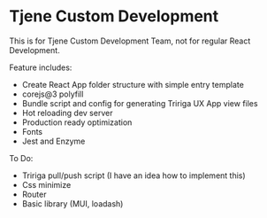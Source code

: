 # Tjene Custom Development

This is for Tjene Custom Development Team, not for regular React Development.

Feature includes:

- Create React App folder structure with simple entry template
- corejs@3 polyfill
- Bundle script and config for generating Tririga UX App view files
- Hot reloading dev server
- Production ready optimization
- Fonts
- Jest and Enzyme

To Do:

- Tririga pull/push script (I have an idea how to implement this)
- Css minimize
- Router
- Basic library (MUI, loadash)